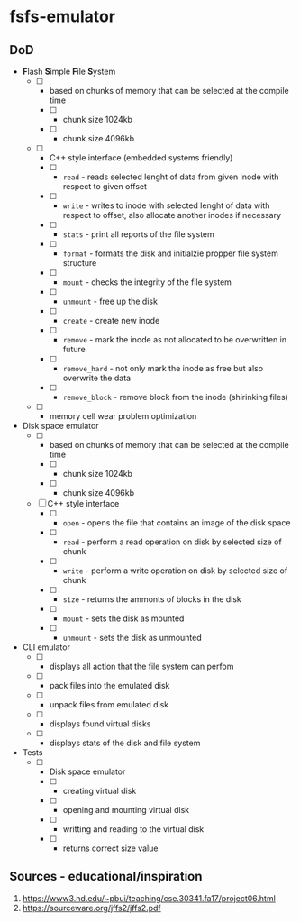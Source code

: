 # fsfs-emulator

## DoD
- **F**lash **S**imple **F**ile **S**ystem
  - [ ] - based on chunks of memory that can be selected at the compile time 
    - [ ] - chunk size 1024kb
    - [ ] - chunk size 4096kb
  - [ ] - C++ style interface (embedded systems friendly)
    - [ ] - `read` - reads selected lenght of data from given inode with respect to given offset
    - [ ] - `write` - writes to inode with selected lenght of data with respect to offset, also allocate another inodes if necessary
    - [ ] - `stats` - print all reports of the file system 
    - [ ] - `format` - formats the disk and initialzie propper file system structure
    - [ ] - `mount` - checks the integrity of the file system
    - [ ] - `unmount` - free up the disk
    - [ ] - `create` - create new inode
    - [ ] - `remove` - mark the inode as not allocated to be overwritten in future
    - [ ] - `remove_hard` - not only mark the inode as free but also overwrite the data
    - [ ] - `remove_block` - remove block from the inode (shirinking files)
  - [ ] - memory cell wear problem optimization
- Disk space emulator
  - [ ] - based on chunks of memory that can be selected at the compile time 
    - [ ] - chunk size 1024kb
    - [ ] - chunk size 4096kb
  - [ ] C++ style interface
    - [ ] - `open` - opens the file that contains an image of the disk space
    - [ ] - `read` - perform a read operation on disk by selected size of chunk
    - [ ] - `write` - perform a write operation on disk by selected size of chunk
    - [ ] - `size` - returns the ammonts of blocks in the disk
    - [ ] - `mount` - sets the disk as mounted
    - [ ] - `unmount` - sets the disk as unmounted
- CLI emulator
  - [ ] - displays all action that the file system can perfom
  - [ ] - pack files into the emulated disk
  - [ ] - unpack files from emulated disk
  - [ ] - displays found virtual disks
  - [ ] - displays stats of the disk and file system
- Tests
  - [ ] - Disk space emulator
    - [ ] - creating virtual disk
    - [ ] - opening and mounting virtual disk
    - [ ] - writting and reading to the virtual disk
    - [ ] - returns correct size value

## Sources - educational/inspiration
1. https://www3.nd.edu/~pbui/teaching/cse.30341.fa17/project06.html
2. https://sourceware.org/jffs2/jffs2.pdf